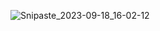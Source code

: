 ![Snipaste_2023-09-18_16-02-12](https://github.com/junyangtong/A_simple_scene_PBR/assets/135015047/6a48dc05-c28e-453f-b173-55d73b3dbcf5)
